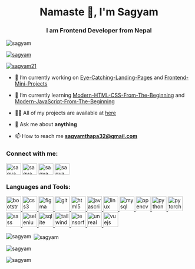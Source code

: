 <h1 align="center">Namaste 🙏, I'm Sagyam</h1>
<h3 align="center">I am Frontend Developer from Nepal</h3>

<p align="left"> <img src="https://komarev.com/ghpvc/?username=sagyam&label=Profile%20views&color=0e75b6&style=flat" alt="sagyam" /> </p>

<p align="left"> <a href="https://github.com/ryo-ma/github-profile-trophy"><img src="https://github-profile-trophy.vercel.app/?username=sagyam" alt="sagyam" /></a> </p>

<p align="left"> <a href="https://twitter.com/sagyam21" target="blank"><img src="https://img.shields.io/twitter/follow/sagyam21?logo=twitter&style=for-the-badge" alt="sagyam21" /></a> </p>

- 🔭 I’m currently working on [Eye-Catching-Landing-Pages](Eye-Catching-Landing-Pages) and [Frontend-Mini-Projects](Frontend-Mini-Projects)

- 🌱 I’m currently learning [Modern-HTML-CSS-From-The-Beginning](Modern-HTML-CSS-From-The-Beginning) and [Modern-JavaScript-From-The-Beginning](Modern-JavaScript-From-The-Beginning)

- 👨‍💻 All of my projects are available at [here](https://github.com/Sagyam?tab=repositories&q=&type=source&language=)

- 💬 Ask me about **anything**

- 📫 How to reach me **sagyamthapa32@gmail.com**

<h3 align="left">Connect with me:</h3>
<p align="left">
<a href="https://twitter.com/sagyam21" target="blank"><img align="center" src="https://cdn.jsdelivr.net/npm/simple-icons@3.0.1/icons/twitter.svg" alt="sagyam21" height="30" width="40" /></a>
<a href="https://linkedin.com/in/sagyam-thapa-b56586178" target="blank"><img align="center" src="https://cdn.jsdelivr.net/npm/simple-icons@3.0.1/icons/linkedin.svg" alt="sagyam-thapa-b56586178" height="30" width="40" /></a>
<a href="https://kaggle.com/sagyamthapa" target="blank"><img align="center" src="https://cdn.jsdelivr.net/npm/simple-icons@3.0.1/icons/kaggle.svg" alt="sagyamthapa" height="30" width="40" /></a>
<a href="https://www.hackerrank.com/sagyam" target="blank"><img align="center" src="https://cdn.jsdelivr.net/npm/simple-icons@3.0.1/icons/hackerrank.svg" alt="sagyam" height="30" width="40" /></a>
</p>

<h3 align="left">Languages and Tools:</h3>
<p align="left"> <a href="https://getbootstrap.com" target="_blank"> <img src="https://devicons.github.io/devicon/devicon.git/icons/bootstrap/bootstrap-plain.svg" alt="bootstrap" width="40" height="40"/> </a> <a href="https://www.w3schools.com/css/" target="_blank"> <img src="https://devicons.github.io/devicon/devicon.git/icons/css3/css3-original-wordmark.svg" alt="css3" width="40" height="40"/> </a> <a href="https://www.figma.com/" target="_blank"> <img src="https://www.vectorlogo.zone/logos/figma/figma-icon.svg" alt="figma" width="40" height="40"/> </a> <a href="https://git-scm.com/" target="_blank"> <img src="https://www.vectorlogo.zone/logos/git-scm/git-scm-icon.svg" alt="git" width="40" height="40"/> </a> <a href="https://www.w3.org/html/" target="_blank"> <img src="https://devicons.github.io/devicon/devicon.git/icons/html5/html5-original-wordmark.svg" alt="html5" width="40" height="40"/> </a> <a href="https://developer.mozilla.org/en-US/docs/Web/JavaScript" target="_blank"> <img src="https://devicons.github.io/devicon/devicon.git/icons/javascript/javascript-original.svg" alt="javascript" width="40" height="40"/> </a> <a href="https://www.linux.org/" target="_blank"> <img src="https://devicons.github.io/devicon/devicon.git/icons/linux/linux-original.svg" alt="linux" width="40" height="40"/> </a> <a href="https://www.mysql.com/" target="_blank"> <img src="https://devicons.github.io/devicon/devicon.git/icons/mysql/mysql-original-wordmark.svg" alt="mysql" width="40" height="40"/> </a> <a href="https://opencv.org/" target="_blank"> <img src="https://www.vectorlogo.zone/logos/opencv/opencv-icon.svg" alt="opencv" width="40" height="40"/> </a> <a href="https://www.python.org" target="_blank"> <img src="https://devicons.github.io/devicon/devicon.git/icons/python/python-original.svg" alt="python" width="40" height="40"/> </a> <a href="https://pytorch.org/" target="_blank"> <img src="https://www.vectorlogo.zone/logos/pytorch/pytorch-icon.svg" alt="pytorch" width="40" height="40"/> </a> <a href="https://sass-lang.com" target="_blank"> <img src="https://devicons.github.io/devicon/devicon.git/icons/sass/sass-original.svg" alt="sass" width="40" height="40"/> </a> <a href="https://www.selenium.dev" target="_blank"> <img src="https://raw.githubusercontent.com/detain/svg-logos/780f25886640cef088af994181646db2f6b1a3f8/svg/selenium-logo.svg" alt="selenium" width="40" height="40"/> </a> <a href="https://www.sqlite.org/" target="_blank"> <img src="https://www.vectorlogo.zone/logos/sqlite/sqlite-icon.svg" alt="sqlite" width="40" height="40"/> </a> <a href="https://tailwindcss.com/" target="_blank"> <img src="https://www.vectorlogo.zone/logos/tailwindcss/tailwindcss-icon.svg" alt="tailwind" width="40" height="40"/> </a> <a href="https://www.tensorflow.org" target="_blank"> <img src="https://www.vectorlogo.zone/logos/tensorflow/tensorflow-icon.svg" alt="tensorflow" width="40" height="40"/> </a> <a href="https://unrealengine.com/" target="_blank"> <img src="https://raw.githubusercontent.com/kenangundogan/fontisto/036b7eca71aab1bef8e6a0518f7329f13ed62f6b/icons/svg/brand/unreal-engine.svg" alt="unreal" width="40" height="40"/> </a> <a href="https://vuejs.org/" target="_blank"> <img src="https://devicons.github.io/devicon/devicon.git/icons/vuejs/vuejs-original-wordmark.svg" alt="vuejs" width="40" height="40"/> </a> </p>

<p><img align="left" src="https://github-readme-stats.vercel.app/api/top-langs?username=sagyam&show_icons=true&locale=en&layout=compact" alt="sagyam" /></p>

<p>&nbsp;<img align="center" src="https://github-readme-stats.vercel.app/api?username=sagyam&show_icons=true&locale=en" alt="sagyam" /></p>

<p><img align="center" src="https://github-readme-streak-stats.herokuapp.com/?user=sagyam&" alt="sagyam" /></p>
<p> <img align="center" src="https://github-readme-stats.vercel.app/api/wakatime?username=Sagyam" alt="sagyam" /></p>
